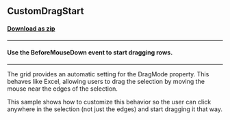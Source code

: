 ## CustomDragStart
#### [Download as zip](https://grapecity.github.io/DownGit/#/home?url=https://github.com/GrapeCity/ComponentOne-WinForms-Samples/tree/master/NetFramework\FlexGrid\CS\CustomDragStart)
____
#### Use the BeforeMouseDown event to start dragging rows.
____
The grid provides an automatic setting for the DragMode property. This behaves like Excel, allowing users to drag the selection by moving the mouse near the edges of the selection.

This sample shows how to customize this behavior so the user can click anywhere in the selection (not just the edges) and start dragging it that way.

